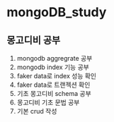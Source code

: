 # mongoDB_study

## 몽고디비 공부
1. mongodb aggregrate 공부
2. mongodb index 기능 공부
3. faker data로 index 성능 확인
4. faker data로 트랜젝션 확인
5. 기초 몽고디비 schema 공부
6. 몽고디비 기초 문법 공부
7. 기본 crud 작성